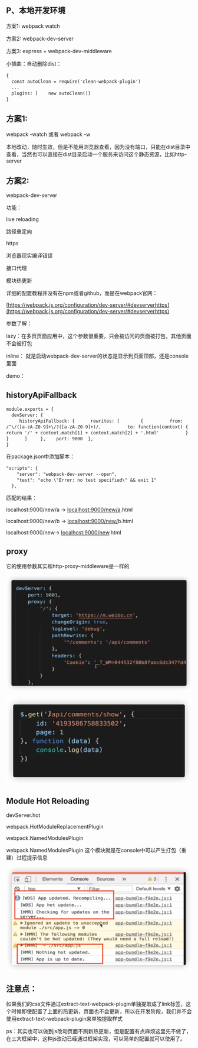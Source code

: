 ## P、本地开发环境

方案1: webpack watch

方案2: webpack-dev-server

方案3: express + webpack-dev-middleware

  

小插曲：自动删除dist：

```
{
  const autoClean = require('clean-webpack-plugin')
  ...
  plugins: [    new autoClean()]
}
```

  
  

  

## 方案1: 

webpack -watch 或者 webpack -w

本地改动，随时生效，但是不能用浏览器查看，因为没有端口，只能在dist目录中查看，当然也可以直接在dist目录启动一个服务来访问这个静态资源，比如http-server

  

## 方案2:

webpack-dev-server  

功能：

live reloading

路径重定向

https

浏览器现实编译错误

接口代理

模块热更新

详细的配置教程并没有在npm或者github，而是在webpack官网：

[https://webpack.js.org/configuration/dev-server/#devserverhttps](https://webpack.js.org/configuration/dev-server/#devserverhttps)  

  

参数了解：

lazy：在多页页面应用中，这个参数很重要，只会被访问的页面被打包，其他页面不会被打包

inline： 就是启动webpack-dev-server的状态是显示到页面顶部，还是console里面

  

demo：

  

## historyApiFallback

  

```
module.exports = {
  devServer: {
     historyApiFallback: {      rewrites: [        {          from: /^\/([a-zA-Z0-9]+\/?([a-zA-Z0-9]+)/,          to: function(context) {            return '/' + context.match[1] + context.match[2] + '.html'          }        }      ]     },    port: 9000  },
}
```

在package.json中添加脚本：

```
"scripts": {
    "server": "webpack-dev-server --open",
    "test": "echo \"Error: no test specified\" && exit 1"
  },
```

匹配的结果：

localhost:9000/new/a → [localhost:9000/new/a](localhost:9000/new/a).html

localhost:9000/new/b → [localhost:9000/new/](localhost:9000/new/a)b.html  

localhost:9000/new→ [localhost:9000/new](localhost:9000/new/a).html  

  

## proxy

它的使用参数其实和http-proxy-middleware是一样的

![](./97bc2f4b-3637-416d-b71d-839ba5e7783d.png)  

![](./8068dbcf-9e0e-4b5f-be70-b8d44635e4de.png)  

## Module Hot Reloading

devServer.hot

webpack.HotModuleReplacementPlugin

webpack.NamedModulesPlugin 

  

webpack.NamedModulesPlugin 这个模块就是在console中可以产生打包（重建）过程提示信息  

![](./444fc9f2-c6e9-49d7-8def-892794e95f1a.png)  

  

## 注意点：

如果我们的css文件通过extract-text-webpack-plugin单独提取成了link标签，这个时候即使配置了上面的热更新，页面也不会更新，所以在开发阶段，我们并不会使用extract-text-webpack-plugin来单独提取样式

  

ps：其实也可以做到js改动页面不刷新热更新，但是配置有点麻烦这里先不做了，在三大框架中，这种js改动已经通过框架实现，可以简单的配置就可以使用了。